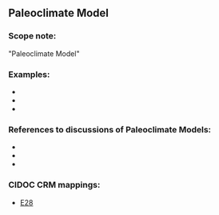 
## Paleoclimate Model 

###  Scope note: 
"Paleoclimate Model" 

### Examples: 

* 
* 
* 

### References to discussions of Paleoclimate Models:

* 

* 

* 

### CIDOC CRM mappings: 

* [E28](http://www.cidoc-crm.org/entity/e28-conceptual-object/version-6.2)
